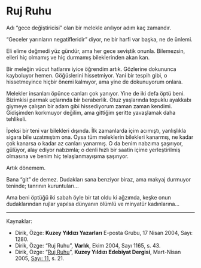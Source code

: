 # Ruj Ruhu

Adı “gece değiştiricisi” olan bir melekle anılıyor adım kaç zamandır.

“Geceler yarınların negatifleridir” diyor, ne bir harfi var başka, ne de ünlemi.

Eli elime değmedi yüz gündür, ama her gece seviştik onunla. Bilemezsin, elleri hiç olmamış ve hiç durmamış bileklerinden akan kan.

Bir meleğin vücut hatlarını iyice öğrendim artık. Gözlerine dokununca kayboluyor hemen. Göğüslerini hissetmiyor. Yani bir tespih gibi, o hissetmeyince hiçbir önemi kalmıyor, ama yine de dokunuyorum onlara.

Melekler insanları öpünce canları çok yanıyor. Yine de iki defa öptü beni. Bizimkisi parmak uçlarında bir beraberlik. Otuz yaşlarında topuklu ayakkabı giymeye çalışan bir adam gibi hissediyorum zaman zaman kendimi. Gidişimden korkmuyor değilim, ama gittiğim şeritte yavaşlamak daha tehlikeli.

İpeksi bir teni var bilekleri dışında. İlk zamanlarda içim acımıştı, yanlışlıkla sigara bile uzatmıştım ona. Oysa tüm meleklerin bilekleri kanarmış, ne kadar çok kanarsa o kadar az canları yanarmış. O da benim nabzıma şaşırıyor, gülüyor, alay ediyor nabzımla; o denli hızlı bir saatin içime yerleştirilmiş olmasına ve benim hiç telaşlanmayışıma şaşırıyor.

Artık dönemem.

Bana “git” de demez. Dudakları sana benziyor biraz, ama makyaj durmuyor teninde; tanrının kuruntuları...

Ama beni öptüğü iki sabah öyle bir tat oldu ki ağzımda, keşke onun dudaklarından rujlar yapılsa dünyanın ölümlü ve minyatür kadınlarına...

---
Kaynaklar:

- Dirik, Özge: **Kuzey Yıldızı Yazarları** E-posta Grubu, 17 Nisan 2004, Sayı: 1280.
- Dirik, Özge: “Ruj Ruhu”, **Varlık**, Ekim 2004, Sayı 1165, s. 43.
- Dirik, Özge: “[Ruj Ruhu](https://kuzeyyildizi.com/dergi/11/ruj.ruhu)”, **Kuzey Yıldızı Edebiyat Dergisi**, Mart-Nisan 2005, [Sayı: 11](https://kuzeyyildizi.com/files/ky11.pdf), s. 21.
